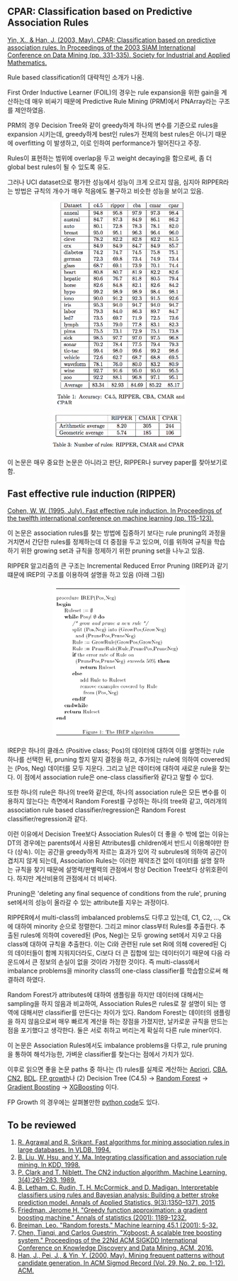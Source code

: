 ## CPAR: Classification based on Predictive Association Rules

[Yin, X., & Han, J. (2003, May). CPAR: Classification based on predictive association rules. In Proceedings of the 2003 SIAM International Conference on Data Mining (pp. 331-335). Society for Industrial and Applied Mathematics.][CPAR_2003]

Rule based classification의 대략적인 소개가 나옴. 

First Order Inductive Learner (FOIL)의 경우는 rule expansion을 위한 gain을 계산하는데 매우 비싸기 때문에 Predictive Rule Mining (PRM)에서 PNArray라는 구조를 제안하였음. 

PRM의 경우 Decision Tree와 같이 greedy하게 하나의 변수를 기준으로 rules을 expansion 시키는데, greedy하게 best인 rules가 전체의 best rules은 아니기 때문에 overfitting 이 발생하고, 이로 인하여 performance가 떨어진다고 주장. 

Rules이 표현하는 범위에 overlap을 두고 weight decaying을 함으로써, 좀 더 global best rules이 될 수 있도록 유도. 

그러나 UCI dataset으로 평가한 성능에서 성능이 크게 오르지 않음, 심지아 RIPPER라는 방법은 규칙의 개수가 매우 적음에도 불구하고 비슷한 성능을 보이고 있음. 

<p align="center"><img src="./figs/cpar_vs_ripper0.png" width="300"></p>
<p align="center"><img src="./figs/cpar_vs_ripper1.png" width="300"></p>

이 논문은 매우 중요한 논문은 아니라고 판단, RIPPER나 survey paper를 찾아보기로 함. 


## Fast effective rule induction (RIPPER)

[Cohen, W. W. (1995, July). Fast effective rule induction. In Proceedings of the twelfth international conference on machine learning (pp. 115-123).][RIPPER_1995]

이 논문은 association rules를 찾는 방법에 집중하기 보다는 rule pruning의 과정을 거치면서 간단한 rules를 정제하는데 더 중점을 두고 있으며, 이를 위하여 규칙을 학습하기 위한 growing set과 규칙을 정제하기 위한 pruning set을 나누고 있음. 

RIPPER 알고리즘의 큰 구조는 Incremental Reduced Error Pruning (IREP)과 같기 떄문에 IREP의 구조를 이용하여 설명을 하고 있음 (아래 그림)

<p align="center"><img src="./figs/ripper_irep.png" width="300"></p>

IREP은 하나의 클래스 (Positive class; Pos)의 데이터에 대하여 이를 설명하는 rule 하나를 선택한 뒤, pruning 할지 말지 결정을 하고, 추가되는 rule에 의하여 covered되는 (Pos, Neg) 데이터를 모두 지운다. 그리고 남은 데이터에 대하여 새로운 rule을 찾는다. 이 점에서 association rule은 one-class classifier와 같다고 말할 수 있다. 

또한 하나의 rule은 하나의 tree와 같은데, 하나의 association rule은 모든 변수를 이용하지 않는다는 측면에서 Random Forest를 구성하는 하나의 tree와 같고, 여러개의 association rule based classifier/regression은 Random Forest classifier/regression과 같다. 

이런 이유에서 Decision Tree보다 Association Rules이 더 좋을 수 밖에 없는 이유는 DT의 경우에는 parents에서 사용된 Attributes를 children에서 반드시 이용해야만 한다 (상속). 이는 공간을 greedy하게 자르는 효과가 있어 각 subrules에 의하여 공간이 겹치지 않게 되는데, Association Rules는 이러한 제약조건 없이 데이터를 설명 잘하는 규칙을 찾기 때문에 설명력/판별력의 관점에서 항상 Decition Tree보다 상위호환이다. 하지만 계산비용의 관점에서 더 비싸다. 

Pruning은 'deleting any final sequence of conditions from the rule', pruning set에서의 성능이 올라갈 수 있는 attribute를 지우는 과정이다. 

RIPPER에서 multi-class의 imbalanced problems도 다루고 있는데, C1, C2, ..., Ck에 대하여 minority 순으로 정렬한다. 그리고 minor class부터 Rules를 추출한다. 추출된 rules에 의하여 covered된 (Pos, Neg)는 모두 growing set에서 지우고 다음 class에 대하여 규칙을 추출한다. 이는 Ci와 관련된 rule set Ri에 의해 covered된 Cj의 데이터들이 함께 지워지더라도, Ci보다 더 큰 집합에 있는 데이터이기 때문에 다음 라운드에서 큰 정보의 손실이 없을 것이라 가정한 것이다. 즉 multi-class에서 imbalance problems을 minority class의 one-class classifier를 학습함으로써 해결하려 하였다. 

Random Forest가 attributes에 대하여 샘플링을 하지만 데이터에 대해서는 sampling을 하지 않음과 비교하여, Association Rules은 rules로 잘 설명이 되는 영역에 대해서만 classifier를 만든다는 차이가 있다. Random Forest는 데이터의 샘플링을 하지 않음으로써 매우 빠르게 계산을 하는 장점을 가졌지만, 날카로운 규칙을 만드는 점을 포기했다고 생각한다. 둘은 서로 취하고 버리는게 확실히 다른 rule miner이다. 

이 논문은 Association Rules에서도 imbalance problems을 다루고, rule pruning을 통하여 해석가능한, 가벼운 classifier를 찾는다는 점에서 가치가 있다. 

이후로 읽으면 좋을 논문 paths 중 하나는 (1) rules를 실제로 계산하는 [Apriori][APRIORI_1994], [CBA][CBA_1998], [CN2][CN2_1989], [BDL][BDL_2015]. [FP growth][FPGROW_2004]나 (2) Decision Tree (C4.5) -> [Random Forest][RF_2001] -> [Gradient Boosting][GB_2001] -> [XGBoosting][XGBOOST_2016] 이다.

FP Growth 의 경우에는 살펴볼만한 [python code][FPGROW_2004_PY]도 있다.



## To be reviewed

1. [R. Agrawal and R. Srikant. Fast algorithms for mining association rules in large databases. In VLDB, 1994.][APRIORI_1994]
1. [B. Liu, W. Hsu, and Y. Ma. Integrating classification and association rule mining. In KDD, 1998.][CBA_1998]
1. [P. Clark and T. Niblett. The CN2 induction algorithm. Machine Learning, 3(4):261–283, 1989.][CN2_1989]
1. [B. Letham, C. Rudin, T. H. McCormick, and D. Madigan. Interpretable classifiers using rules and Bayesian analysis: Building a better stroke prediction model. Annals of Applied Statistics, 9(3):1350–1371, 2015][BDL_2015] 
1. [Friedman, Jerome H. "Greedy function approximation: a gradient boosting machine." Annals of statistics (2001): 1189-1232.][GB_2001]
1. [Breiman, Leo. "Random forests." Machine learning 45.1 (2001): 5-32.][RF_2001]
1. [Chen, Tianqi, and Carlos Guestrin. "Xgboost: A scalable tree boosting system." Proceedings of the 22Nd ACM SIGKDD International Conference on Knowledge Discovery and Data Mining. ACM, 2016.][XGBOOST_2016]
1. [Han, J., Pei, J., & Yin, Y. (2000, May). Mining frequent patterns without candidate generation. In ACM Sigmod Record (Vol. 29, No. 2, pp. 1-12). ACM.][FPGROW_2004]


<!-- References
-->

[CPAR_2003]: https://www.researchgate.net/profile/Xiaoxin_Yin/publication/2560610_CPAR_Classification_based_on_Predictive_Association_Rules/links/54341fe70cf2bf1f1f27b8a6.pdf
[RIPPER_1995]: https://pdfs.semanticscholar.org/2d5f/21740caf3c834101060b7a6d505780a299dd.pdf
[APRIORI_1994]: http://www.vldb.org/conf/1994/P487.PDF
[CBA_1998]: https://www.aaai.org/Papers/KDD/1998/KDD98-012.pdf
[CN2_1989]: https://link.springer.com/article/10.1007/BF00116835
[BDL_2015]: https://arxiv.org/abs/1511.01644
[RF_2001]: https://link.springer.com/article/10.1023%2FA%3A1010933404324?LI=true
[GB_2001]: https://statweb.stanford.edu/~jhf/ftp/trebst.pdf
[XGBOOST_2016]: http://dl.acm.org/citation.cfm?id=2939785
[FPGROW_2004]: http://mleg.cse.sc.edu/edu/csce822/uploads/Main.ReadingList/DM_FPtree.pdf
[FPGROW_2004_PY]: https://github.com/enaeseth/python-fp-growth

